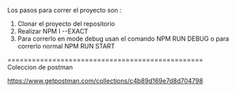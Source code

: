 Los pasos para correr el proyecto son :

1. Clonar el proyecto del repositorio
2. Realizar NPM I --EXACT
3. Para correrlo en mode debug usan el comando NPM RUN DEBUG o para correrlo normal NPM RUN START


================================================
Coleccion de postman 

https://www.getpostman.com/collections/c4b89d169e7d8d704798